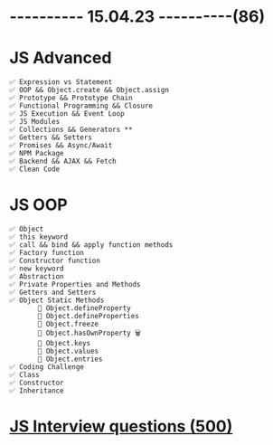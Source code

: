 # ---------- 15.04.23 ----------(86)

# JS Advanced

    ✅ Expression vs Statement
    ✅ OOP && Object.create && Object.assign
    ✅ Prototype && Prototype Chain
    ✅ Functional Programming && Closure
    ✅ JS Execution && Event Loop
    ✅ JS Modules
    ✅ Collections && Generators **
    ✅ Getters && Setters
    ✅ Promises && Async/Await
    ✅ NPM Package
    ✅ Backend && AJAX && Fetch
    ✅ Clean Code

# JS OOP

    ✅ Object
    ✅ this keyword
    ✅ call && bind && apply function methods
    ✅ Factory function
    ✅ Constructor function
    ✅ new keyword
    ✅ Abstraction
    ✅ Private Properties and Methods
    ✅ Getters and Setters
    ✅ Object Static Methods
           🍩 Object.defineProperty
           🍩 Object.defineProperties 
           🍩 Object.freeze
           🍩 Object.hasOwnProperty 🗑️
           🍩 Object.keys
           🍩 Object.values
           🍩 Object.entries
    ✅ Coding Challenge
    ✅ Class
    ✅ Constructor
    ✅ Inheritance

# [JS Interview questions (500)](https://github.com/sudheerj/javascript-interview-questions)
